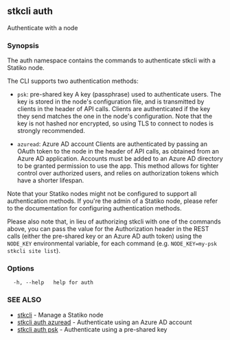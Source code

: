 ## stkcli auth

Authenticate with a node

### Synopsis

The auth namespace contains the commands to authenticate stkcli with a Statiko node.

The CLI supports two authentication methods:

- `psk`: pre-shared key
  A key (passphrase) used to authenticate users. The key is stored in the node's configuration file, and is transmitted by clients in the header of API calls. Clients are authenticated if the key they send matches the one in the node's configuration.
  Note that the key is not hashed nor encrypted, so using TLS to connect to nodes is strongly recommended.

- `azuread`: Azure AD account
  Clients are authenticated by passing an OAuth token to the node in the header of API calls, as obtained from an Azure AD application. Accounts must be added to an Azure AD directory to be granted permission to use the app.
  This method allows for tighter control over authorized users, and relies on authorization tokens which have a shorter lifespan.

Note that your Statiko nodes might not be configured to support all authentication methods.
If you're the admin of a Statiko node, please refer to the documentation for configuring authentication methods.

Please also note that, in lieu of authorizing stkcli with one of the commands above, you can pass the value for the Authorization header in the REST calls (either the pre-shared key or an Azure AD auth token) using the `NODE_KEY` environmental variable, for each command (e.g. `NODE_KEY=my-psk stkcli site list`).


### Options

```
  -h, --help   help for auth
```

### SEE ALSO

* [stkcli](stkcli.md)	 - Manage a Statiko node
* [stkcli auth azuread](stkcli_auth_azuread.md)	 - Authenticate using an Azure AD account
* [stkcli auth psk](stkcli_auth_psk.md)	 - Authenticate using a pre-shared key

